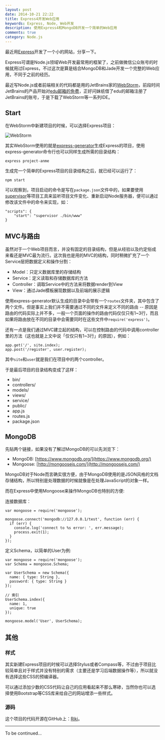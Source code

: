 ```yaml
---
layout: post
date: 2014-10-21 22:22
title: Express4开发Web应用
keywords: Express, Node, Web开发
description: 使用Express4和MongoDB开发一个简单的Web应用
comments: true
category: Node.js
---
```


最近用[Express](http://expressjs.com)开发了一个小的网站，分享一下。

Express可谓是Node.js领域Web开发最常用的框架了，之前做微信公众账号的时候就用过Express，不过这次是算是结合MongoDB和Jade开发一个完整的Web应用，不同于之前的经历。

最近写Node.js或者前端相关的代码都是用的JetBrains家的[WebStorm](https://www.jetbrains.com/webstorm/)，前段时间JetBrains的产品开始对[edu邮箱的免费](https://www.jetbrains.com/student/)，正好问妹纸借了edu的邮箱注册了JetBrains的账号，于是下载了WebStorm等一系列IDE。


## Start

在WebStorm中新建项目的时候，可以选择Express项目：

![WebStorm](http://fantasyshao-blog.qiniudn.com/express-1.png)

其实WebStorm使用的就是[express-generator](https://github.com/expressjs/generator)生成Express的项目，使用express-generator命令行也可以同样生成所需的目录结构：

```
express project-anme
```

生成完一个简单的Express项目的目录结构之后，就已经可以运行了：

```
npm start
```

可以观察到，项目启动的命令是写在`package.json`文件中的，如果要使用[supervisor](https://github.com/isaacs/node-supervisor)等项目工具来监听项目文件变化、重新启动Node服务器，便可以通过修改该文件中的命令来实现，如：

```
"scripts": {
    "start": "supervisor ./bin/www"
}
```

## MVC与路由

虽然对于一个Web项目而言，并没有固定的目录结构，但是从经验以及约定俗成来看还是MVC最为流行。这次我也是用的MVC的结构，同时稍微扩充了一个Service层把数据定义和操作分割：

- Model：只定义数据库里的存储结构
- Service：定义读取和存储数据库的方法
- Controller：调取Service中的方法来将数据render到View
- View：通过Jade模板展现数据以及前端的展示逻辑

使用express-generator默认生成的目录中会带有一个`routes`文件夹，其中包含了两个文件。但是事实上我们并不需要通过不同的文件来定义不同的路由 -- 原因是路由的代码实际上并不多，一般一个页面的操作的路由代码仅仅只有1~3行，而且如果将路由放在不同的目录中会需要同时在这些文件中`require('express')`。

还有一点是我们通过MVC建立起的结构，可以在控制路由的代码中调用controller里的方法（这也就是上文中说「仅仅只有1~3行」的原因），例如：

```
app.get('/', site.index);
app.post('/register', user.register);
```

其中`site`和`user`就是我们在项目中的两个controller。

于是最后项目的目录结构变成了这样：

- bin/
- controllers/
- models/
- views/
- service/
- public/
- app.js
- routes.js
- package.json

## MongoDB

先贴两个链接，如果没有了解过MongoDB的可以先浏览下：

- MongoDB: [https://www.mongodb.org/](https://www.mongodb.org/)
- Mongoose: [http://mongoosejs.com/](http://mongoosejs.com/)

MongoDB对于Node而言确实很方便，由于MongoDB使用的是JSON风格的文档存储结构，所以特别是处理数据的时候就像是在处理JavaScript的对象一样。

而在Express中使用Mongoose来操作MongoDB也特别的方便:

连接数据库：

```
var mongoose = require('mongoose');

mongoose.connect('mongodb://127.0.0.1/test', function (err) {
  if (err) {
    console.log('connect to %s error: ', err.message);
    process.exit(1);
  }
});
```

定义Schema，以简单的User为例:

```
var mongoose = require('mongoose');
var Schema = mongoose.Schema;

var UserSchema = new Schema({
  name: { type: String },
  password: { type: String }
});

// 索引
UserSchema.index({
  name: 1,
  unique: true
});

mongoose.model('User', UserSchema);
```

## 其他

### 样式

其实新建Express项目的时候可以选择Stylus或者Compass等，不过由于项目比较简单且对于样式并没有特别的需求（主要还是学习后端数据操作等），所以就没有选择这些CSS的预编译器。

可以通过添加少数的CSS代码让自己的应用看起来不那么寒碜，当然你也可以选择使用Bootstrap等CSS库来给自己的网站增添一些样式。

### 源码

这个项目的代码开源在GitHub上：[Riki](https://github.com/SFantasy/Riki)。

---

To be continued...
